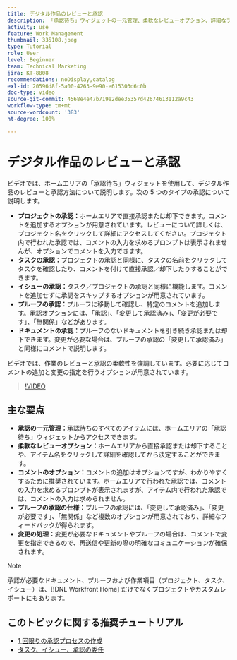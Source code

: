 ```yaml
---
title: デジタル作品のレビューと承認
description: 「承認待ち」ウィジェットの一元管理、柔軟なレビューオプション、詳細なプルーフ承認の選択、明確なコメント機能により、効率的なコミュニケーションと更新を実現し、承認ワークフローを簡素化します。
activity: use
feature: Work Management
thumbnail: 335108.jpeg
type: Tutorial
role: User
level: Beginner
team: Technical Marketing
jira: KT-8808
recommendations: noDisplay,catalog
exl-id: 20596d8f-5a00-4263-9e90-e615303d6c0b
doc-type: video
source-git-commit: 4568e4e47b719e2dee35357d42674613112a9c43
workflow-type: tm+mt
source-wordcount: '383'
ht-degree: 100%

---
```


# デジタル作品のレビューと承認

ビデオでは、ホームエリアの「承認待ち」ウィジェットを使用して、デジタル作品のレビューと承認方法について説明します。次の 5 つのタイプの承認について説明します。

* **プロジェクトの承認：**&#x200B;ホームエリアで直接承認または却下できます。コメントを追加するオプションが用意されています。レビューについて詳しくは、プロジェクト名をクリックして詳細にアクセスしてください。プロジェクト内で行われた承認では、コメントの入力を求めるプロンプトは表示されませんが、オプションでコメントを入力できます。
* **タスクの承認：**&#x200B;プロジェクトの承認と同様に、タスクの名前をクリックしてタスクを確認したり、コメントを付けて直接承認／却下したりすることができます。
* **イシューの承認：**&#x200B;タスク／プロジェクトの承認と同様に機能します。コメントを追加せずに承認をスキップするオプションが用意されています。
* **プルーフの承認：**&#x200B;プルーフに移動して確認し、特定のコメントを追加します。承認オプションには、「承認」、「変更して承認済み」、「変更が必要です」、「無関係」などがあります。
* **ドキュメントの承認：**&#x200B;プルーフのないドキュメントを引き続き承認または却下できます。変更が必要な場合は、プルーフの承認の「変更して承認済み」と同様にコメントで説明します。

ビデオでは、作業のレビューと承認の柔軟性を強調しています。必要に応じてコメントの追加と変更の指定を行うオプションが用意されています。

>[!VIDEO](https://video.tv.adobe.com/v/335108/?quality=12&learn=on&enablevpops)

## 主な要点

* **承認の一元管理：**&#x200B;承認待ちのすべてのアイテムには、ホームエリアの「承認待ち」ウィジェットからアクセスできます。
* **柔軟なレビューオプション：**&#x200B;ホームエリアから直接承認または却下することや、アイテム名をクリックして詳細を確認してから決定することができます。
* **コメントのオプション：**&#x200B;コメントの追加はオプションですが、わかりやすくするために推奨されています。ホームエリアで行われた承認では、コメントの入力を求めるプロンプトが表示されますが、アイテム内で行われた承認では、コメントの入力は求められません。
* **プルーフの承認の仕様：**&#x200B;プルーフの承認には、「変更して承認済み」、「変更が必要です」、「無関係」など複数のオプションが用意されており、詳細なフィードバックが得られます。
* **変更の処理：**&#x200B;変更が必要なドキュメントやプルーフの場合は、コメントで変更を指定できるので、再送信や更新の際の明確なコミュニケーションが確保されます。


>[!NOTE]
>
>承認が必要なドキュメント、プルーフおよび作業項目（プロジェクト、タスク、イシュー）は、[!DNL Workfront Home] だけでなくプロジェクトやカスタムレポートにもあります。

## このトピックに関する推奨チュートリアル

* [1 回限りの承認プロセスの作成](/help/manage-work/approval-processes-and-milestone-paths/create-a-single-use-approval-process.md)
* [タスク、イシュー、承認の委任](/help/manage-work/approval-processes-and-milestone-paths/delegate-approvals.md)


<!--
learn more URLS
Approving work
Home area for Reviewers
Guides
Home overview for Reviewers
Issue page overview
-->
